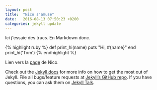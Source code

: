 ```yaml
---
layout: post
title:  "Nico s'amuse"
date:   2016-08-13 07:50:23 +0200
categories: jekyll update
---
```


Ici j'essaie des trucs. En Markdown donc.

{% highlight ruby %}
def print_hi(name)
  puts "Hi, #{name}"
end
print_hi('Tom')
{% endhighlight %}

Lien vers la [page][nico-free] de Nico.

Check out the [Jekyll docs][jekyll-docs] for more info on how to get the most out of Jekyll. File all bugs/feature requests at [Jekyll’s GitHub repo][jekyll-gh]. If you have questions, you can ask them on [Jekyll Talk][jekyll-talk].

[jekyll-docs]: http://jekyllrb.com/docs/home
[jekyll-gh]:   https://github.com/jekyll/jekyll
[jekyll-talk]: https://talk.jekyllrb.com/
[nico-free]: http://nico.gauthier.free.fr

